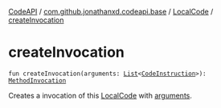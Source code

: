 [CodeAPI](../../index.md) / [com.github.jonathanxd.codeapi.base](../index.md) / [LocalCode](index.md) / [createInvocation](.)

# createInvocation

`fun createInvocation(arguments: `[`List`](https://kotlinlang.org/api/latest/jvm/stdlib/kotlin.collections/-list/index.html)`<`[`CodeInstruction`](../../com.github.jonathanxd.codeapi/-code-instruction.md)`>): `[`MethodInvocation`](../-method-invocation/index.md)

Creates a invocation of this [LocalCode](index.md) with [arguments](create-invocation.md#com.github.jonathanxd.codeapi.base.LocalCode$createInvocation(kotlin.collections.List((com.github.jonathanxd.codeapi.CodeInstruction)))/arguments).

